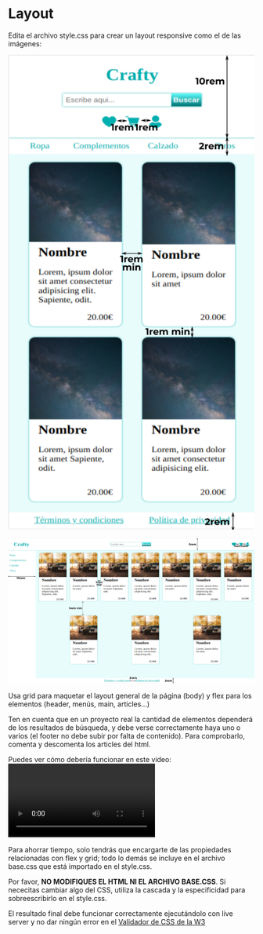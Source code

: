 # Layout

Edita el archivo style.css para crear un layout responsive como el de las imágenes:

![Versión movil](./img/mobile.png)

![Versión desktop](./img/desktop.png)

Usa grid para maquetar el layout general de la página (body) y flex para los elementos (header, menús, main, articles...)

Ten en cuenta que en un proyecto real la cantidad de elementos dependerá de los resultados de búsqueda, y debe verse correctamente haya uno o varios (el footer no debe subir por falta de contenido). Para comprobarlo, comenta y descomenta los articles del html.

Puedes ver cómo debería funcionar en este video:
![Video](./img/video.mp4)

Para ahorrar tiempo, solo tendrás que encargarte de las propiedades relacionadas con flex y grid; todo lo demás se incluye en el archivo base.css que está importado en el style.css.

Por favor, **NO MODIFIQUES EL HTML NI EL ARCHIVO BASE.CSS**. Si nececitas cambiar algo del CSS, utiliza la cascada y la especificidad para sobreescribirlo en el style.css.

El resultado final debe funcionar correctamente ejecutándolo con live server y no dar ningún error en el [Validador de CSS de la W3](https://jigsaw.w3.org/css-validator/#validate_by_input)
